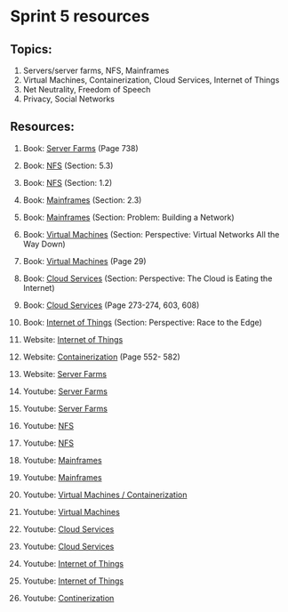 # Sprint 5 resources

## Topics:

1. Servers/server farms, NFS, Mainframes
2. Virtual Machines, Containerization, Cloud Services, Internet of Things
3. Net Neutrality, Freedom of Speech
4. Privacy, Social Networks

## Resources:

1. Book: [Server Farms](http://index-of.es/Varios-2/Computer%20Networks%205th%20Edition.pdf#page=762) (Page 738)

2. Book: [NFS](https://book.systemsapproach.org/e2e/rpc.html?highlight=nfs) (Section: 5.3)

3. Book: [NFS](https://book.systemsapproach.org/foundation/requirements.html?highlight=nfs) (Section: 1.2)

4. Book: [Mainframes](https://book.systemsapproach.org/direct/framing.html?highlight=mainframe) (Section: 2.3)

5. Book: [Mainframes](https://book.systemsapproach.org/foundation/problem.html?highlight=mainframe) (Section: Problem: Building a Network)

6. Book: [Virtual Machines](hhttps://book.systemsapproach.org/internetworking/trend.html?highlight=virtual%20machine) (Section: Perspective: Virtual Networks All the Way Down)

7. Book: [Virtual Machines](http://index-of.es/Varios-2/Computer%20Networks%205th%20Edition.pdf#page=53) (Page 29)

8. Book: [Cloud Services](https://book.systemsapproach.org/scaling/trend.html?highlight=cloud%20services) (Section: Perspective: The Cloud is Eating the Internet)

9. Book: [Cloud Services](https://eclass.teicrete.gr/modules/document/file.php/TP326/%CE%98%CE%B5%CF%89%CF%81%CE%AF%CE%B1%20(Lectures)/Computer_Networking_A_Top-Down_Approach.pdf#page=300) (Page 273-274, 603, 608)

10. Book: [Internet of Things](https://book.systemsapproach.org/direct/trend.html?highlight=internet%20things) (Section: Perspective: Race to the Edge)

11. Website: [Internet of Things](https://www.ibm.com/blogs/internet-of-things/what-is-the-iot/6) 

12. Website: [Containerization](http://index-of.es/Varios-2/Computer%20Networks%205th%20Edition.pdf#page=576) (Page 552- 582)

13. Website: [Server Farms](https://itsyndicate.org/blog/what-is-server-farm/)

14. Youtube: [Server Farms](https://youtu.be/x3c1ih2NJEg) 

15. Youtube: [Server Farms](https://youtu.be/OpV6Yv0mzYk) 

16. Youtube: [NFS](https://youtu.be/wOQym_iOULE) 

17. Youtube: [NFS](hhttps://www.youtube.com/watch?v=7GVUzdeo9Xk)

18. Youtube: [Mainframes](https://www.youtube.com/watch?v=_8FgWep9qEk) 

19. Youtube: [Mainframes](https://www.youtube.com/watch?v=ximv-PwAKnc)

20. Youtube: [Virtual Machines / Containerization](https://www.youtube.com/watch?v=cjXI-yxqGTI)

21. Youtube: [Virtual Machines](https://www.youtube.com/watch?v=d7J9p2uHkEU)

22. Youtube: [Cloud Services](https://www.youtube.com/watch?v=dsKIpLKo8AE)

23. Youtube: [Cloud Services](https://www.youtube.com/watch?v=1ERdeg8Sfv4)

24. Youtube: [Internet of Things](https://www.youtube.com/watch?v=6mBO2vqLv38) 

25. Youtube: [Internet of Things](https://www.youtube.com/watch?v=h0gWfVCSGQQ)

26. Youtube: [Continerization](hhttps://www.youtube.com/watch?v=0qotVMX-J5s)